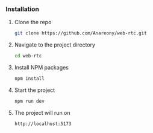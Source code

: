 ### Installation

1. Clone the repo
   ```sh
   git clone https://github.com/Anareony/web-rtc.git
   ```
2. Navigate to the project directory
   ```sh
   cd web-rtc
   ```
3. Install NPM packages
   ```sh
   npm install
   ```
4. Start the project
   ```sh
   npm run dev
   ```
5. The project will run on
   ```sh
   http://localhost:5173
   ```
